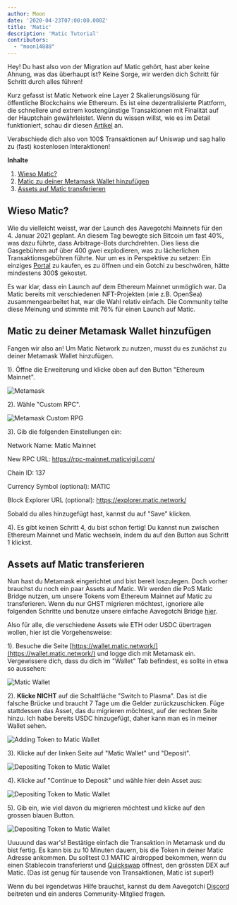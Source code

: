 ```yaml
---
author: Moon
date: '2020-04-23T07:00:00.000Z'
title: 'Matic'
description: 'Matic Tutorial'
contributors:
  - "moon14888"
---
```


Hey! Du hast also von der Migration auf Matic gehört, hast aber keine Ahnung, was das überhaupt ist? Keine Sorge, wir werden dich Schritt für Schritt durch alles führen!

Kurz gefasst ist Matic Network eine Layer 2 Skalierungslösung für öffentliche Blockchains wie Ethereum. Es ist eine dezentralisierte Plattform, die schnellere und extrem kostengünstige Transaktionen mit Finalität auf der Hauptchain gewährleistet. Wenn du wissen willst, wie es im Detail funktioniert, schau dir diesen [Artikel](https://medium.com/matic-network/what-is-matic-network-466a2c493ae1) an.

Verabschiede dich also von 100$ Transaktionen auf Uniswap und sag hallo zu (fast) kostenlosen Interaktionen!

<div class="contentsBox">

**Inhalte**

<ol>
<li><a href=#why-matic->Wieso Matic?</a></li>
<li><a href=#adding-matic-to-your-metamask>Matic zu deiner Metamask Wallet hinzufügen</a></li>
<li><a href=#bridging-assets-to-matic>Assets auf Matic transferieren</a></li>
</ol>

</div>

## Wieso Matic?

Wie du vielleicht weisst, war der Launch des Aavegotchi Mainnets für den 4. Januar 2021 geplant. An diesem Tag bewegte sich Bitcoin um fast 40%, was dazu führte, dass Arbitrage-Bots durchdrehten. Dies liess die Gasgebühren auf über 400 gwei explodieren, was zu lächerlichen Transaktionsgebühren führte. Nur um es in Perspektive zu setzen: Ein einziges [Portal](/portals) zu kaufen, es zu öffnen und ein Gotchi zu beschwören, hätte mindestens 300$ gekostet.

Es war klar, dass ein Launch auf dem Ethereum Mainnet unmöglich war. Da Matic bereits mit verschiedenen NFT-Projekten (wie z.B. OpenSea) zusammengearbeitet hat, war die Wahl relativ einfach. Die Community teilte diese Meinung und stimmte mit 76% für einen Launch auf Matic.

## Matic zu deiner Metamask Wallet hinzufügen

Fangen wir also an! Um Matic Network zu nutzen, musst du es zunächst zu deiner Metamask Wallet hinzufügen.

1). Öffne die Erweiterung und klicke oben auf den Button "Ethereum Mainnet".

<img class = "bodyImage" src = "/matic/metamask.png" alt = "Metamask" />

2). Wähle "Custom RPC".

<img class = "bodyImage" src = "/matic/metamask-custom-RPC.png" alt = "Metamask Custom RPG" />

3). Gib die folgenden Einstellungen ein:

Network Name: Matic Mainnet

New RPC URL: https://rpc-mainnet.maticvigil.com/

Chain ID: 137

Currency Symbol (optional): MATIC

Block Explorer URL (optional): https://explorer.matic.network/

Sobald du alles hinzugefügt hast, kannst du auf "Save" klicken.

4). Es gibt keinen Schritt 4, du bist schon fertig! Du kannst nun zwischen Ethereum Mainnet und Matic wechseln, indem du auf den Button aus Schritt 1 klickst.

## Assets auf Matic transferieren
Nun hast du Metamask eingerichtet und bist bereit loszulegen. Doch vorher brauchst du noch ein paar Assets auf Matic. Wir werden die PoS Matic Bridge nutzen, um unsere Tokens vom Ethereum Mainnet auf Matic zu transferieren. Wenn du nur GHST migrieren möchtest, ignoriere alle folgenden Schritte und benutze unsere einfache Aavegotchi Bridge [hier](https://aavegotchi.com/bridge).

Also für alle, die verschiedene Assets wie ETH oder USDC übertragen wollen, hier ist die Vorgehensweise:

1). Besuche die Seite [https://wallet.matic.network/](https://wallet.matic.network/) und logge dich mit Metamask ein. Vergewissere dich, dass du dich im "Wallet" Tab befindest, es sollte in etwa so aussehen:

<img class = "bodyImage" src = "/matic/matic-wallet.png" alt = "Matic Wallet" />

2). **Klicke NICHT** auf die Schaltfläche "Switch to Plasma". Das ist die falsche Brücke und braucht 7 Tage um die Gelder zurückzuschicken. Füge stattdessen das Asset, das du migrieren möchtest, auf der rechten Seite hinzu. Ich habe bereits USDC hinzugefügt, daher kann man es in meiner Wallet sehen.

<img class = "bodyImage" src = "/matic/matic-wallet-add-token.png" alt = "Adding Token to Matic Wallet" />

3). Klicke auf der linken Seite auf "Matic Wallet" und "Deposit".

<img class = "bodyImage" src = "/matic/matic-wallet-deposit.png" alt = "Depositing Token to Matic Wallet" />

4). Klicke auf "Continue to Deposit" und wähle hier dein Asset aus:

<img class = "bodyImage" src = "/matic/matic-wallet-deposit2.png" alt = "Depositing Token to Matic Wallet" />

5). Gib ein, wie viel davon du migrieren möchtest und klicke auf den grossen blauen Button.

<img class = "bodyImage" src = "/matic/matic-wallet-deposit3.png" alt = "Depositing Token to Matic Wallet" />

Uuuuund das war's! Bestätige einfach die Transaktion in Metamask und du bist fertig. Es kann bis zu 10 Minuten dauern, bis die Token in deiner Matic Adresse ankommen. Du solltest 0.1 MATIC airdropped bekommen, wenn du einen Stablecoin transferierst und [Quickswap](https://quickswap.exchange/) öffnest, den grössten DEX auf Matic. (Das ist genug für tausende von Transaktionen, Matic ist super!)

Wenn du bei irgendetwas Hilfe brauchst, kannst du dem Aavegotchi [Discord](https://discord.com/invite/rttCTkZ) beitreten und ein anderes Community-Mitglied fragen.